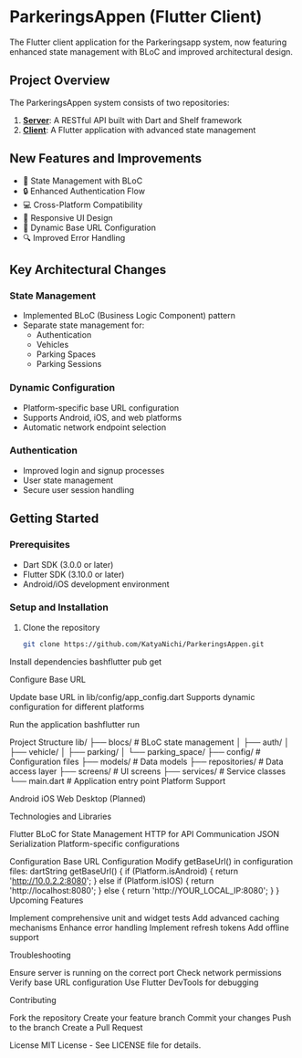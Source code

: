 # ParkeringsAppen (Flutter Client)

The Flutter client application for the Parkeringsapp system, now featuring enhanced state management with BLoC and improved architectural design.

## Project Overview

The ParkeringsAppen system consists of two repositories:

1. **[Server](https://github.com/KatyaNichi/Parkeringsapp)**: A RESTful API built with Dart and Shelf framework
2. **[Client](https://github.com/KatyaNichi/ParkeringsAppen)**: A Flutter application with advanced state management

## New Features and Improvements

- 🚀 State Management with BLoC
- 🔒 Enhanced Authentication Flow
- 💻 Cross-Platform Compatibility
- 🎨 Responsive UI Design
- 📱 Dynamic Base URL Configuration
- 🔍 Improved Error Handling

## Key Architectural Changes

### State Management
- Implemented BLoC (Business Logic Component) pattern
- Separate state management for:
  - Authentication
  - Vehicles
  - Parking Spaces
  - Parking Sessions

### Dynamic Configuration
- Platform-specific base URL configuration
- Supports Android, iOS, and web platforms
- Automatic network endpoint selection

### Authentication
- Improved login and signup processes
- User state management
- Secure user session handling

## Getting Started

### Prerequisites

- Dart SDK (3.0.0 or later)
- Flutter SDK (3.10.0 or later)
- Android/iOS development environment

### Setup and Installation

1. Clone the repository
   ```bash
   git clone https://github.com/KatyaNichi/ParkeringsAppen.git

Install dependencies
bashflutter pub get

Configure Base URL

Update base URL in lib/config/app_config.dart
Supports dynamic configuration for different platforms


Run the application
bashflutter run


Project Structure
lib/
├── blocs/                  # BLoC state management
│   ├── auth/
│   ├── vehicle/
│   ├── parking/
│   └── parking_space/
├── config/                 # Configuration files
├── models/                 # Data models
├── repositories/           # Data access layer
├── screens/                # UI screens
├── services/               # Service classes
└── main.dart               # Application entry point
Platform Support

 Android
 iOS
 Web
 Desktop (Planned)

Technologies and Libraries

Flutter
BLoC for State Management
HTTP for API Communication
JSON Serialization
Platform-specific configurations

Configuration
Base URL Configuration
Modify getBaseUrl() in configuration files:
dartString getBaseUrl() {
  if (Platform.isAndroid) {
    return 'http://10.0.2.2:8080';
  } else if (Platform.isIOS) {
    return 'http://localhost:8080';
  } else {
    return 'http://YOUR_LOCAL_IP:8080';
  }
}
Upcoming Features

 Implement comprehensive unit and widget tests
 Add advanced caching mechanisms
 Enhance error handling
 Implement refresh tokens
 Add offline support

Troubleshooting

Ensure server is running on the correct port
Check network permissions
Verify base URL configuration
Use Flutter DevTools for debugging

Contributing

Fork the repository
Create your feature branch
Commit your changes
Push to the branch
Create a Pull Request

License
MIT License - See LICENSE file for details.